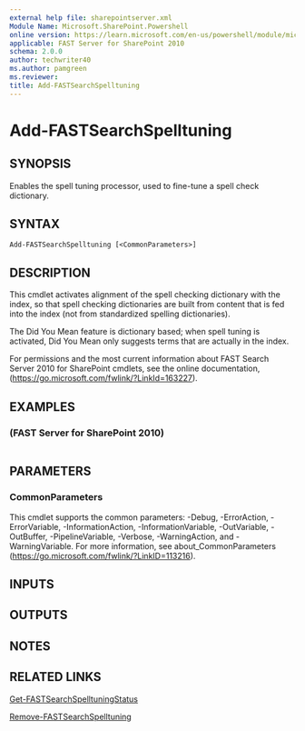 ```yaml
---
external help file: sharepointserver.xml
Module Name: Microsoft.SharePoint.Powershell
online version: https://learn.microsoft.com/en-us/powershell/module/microsoft.sharepoint.powershell/add-fastsearchspelltuning
applicable: FAST Server for SharePoint 2010
schema: 2.0.0
author: techwriter40
ms.author: pamgreen
ms.reviewer:
title: Add-FASTSearchSpelltuning
---
```


# Add-FASTSearchSpelltuning

## SYNOPSIS
Enables the spell tuning processor, used to fine-tune a spell check dictionary.

## SYNTAX

```
Add-FASTSearchSpelltuning [<CommonParameters>]
```

## DESCRIPTION
This                                             cmdlet activates alignment of the spell checking dictionary with the index, so that spell checking dictionaries are built from content that is fed into the index (not from standardized spelling dictionaries).

The Did You Mean feature is dictionary based; when spell tuning is activated, Did You Mean only suggests terms that are actually in the index.

For permissions and the most current information about FAST Search Server 2010 for SharePoint cmdlets, see the online documentation, (https://go.microsoft.com/fwlink/?LinkId=163227).

## EXAMPLES

###   (FAST Server for SharePoint 2010)
```

```

## PARAMETERS

### CommonParameters
This cmdlet supports the common parameters: -Debug, -ErrorAction, -ErrorVariable, -InformationAction, -InformationVariable, -OutVariable, -OutBuffer, -PipelineVariable, -Verbose, -WarningAction, and -WarningVariable. For more information, see about_CommonParameters (https://go.microsoft.com/fwlink/?LinkID=113216).

## INPUTS

## OUTPUTS

## NOTES

## RELATED LINKS

[Get-FASTSearchSpelltuningStatus](Get-FASTSearchSpelltuningStatus.md)

[Remove-FASTSearchSpelltuning](Remove-FASTSearchSpelltuning.md)
